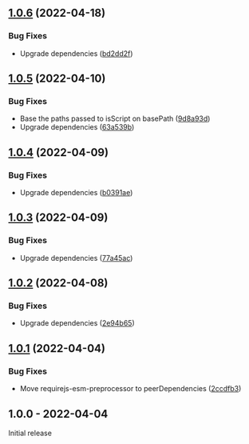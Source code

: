 ## [1.0.6](https://github.com/prantlf/karma-requirejs-esm-preprocessor/compare/v1.0.5...v1.0.6) (2022-04-18)


### Bug Fixes

* Upgrade dependencies ([bd2dd2f](https://github.com/prantlf/karma-requirejs-esm-preprocessor/commit/bd2dd2fbbbf44c78069ac67860559e0ef8b8d820))

## [1.0.5](https://github.com/prantlf/karma-requirejs-esm-preprocessor/compare/v1.0.4...v1.0.5) (2022-04-10)


### Bug Fixes

* Base the paths passed to isScript on basePath ([9d8a93d](https://github.com/prantlf/karma-requirejs-esm-preprocessor/commit/9d8a93de095a528b493bfce51798cb76fb7b4a30))
* Upgrade dependencies ([63a539b](https://github.com/prantlf/karma-requirejs-esm-preprocessor/commit/63a539b11c2bb2ea9978be62c4e0b7955a115b16))

## [1.0.4](https://github.com/prantlf/karma-requirejs-esm-preprocessor/compare/v1.0.3...v1.0.4) (2022-04-09)


### Bug Fixes

* Upgrade dependencies ([b0391ae](https://github.com/prantlf/karma-requirejs-esm-preprocessor/commit/b0391aeefd7c090880dfca260bef7c5655141f04))

## [1.0.3](https://github.com/prantlf/karma-requirejs-esm-preprocessor/compare/v1.0.2...v1.0.3) (2022-04-09)


### Bug Fixes

* Upgrade dependencies ([77a45ac](https://github.com/prantlf/karma-requirejs-esm-preprocessor/commit/77a45ac94c53e72fec437970ef52358cbc41756b))

## [1.0.2](https://github.com/prantlf/karma-requirejs-esm-preprocessor/compare/v1.0.1...v1.0.2) (2022-04-08)


### Bug Fixes

* Upgrade dependencies ([2e94b65](https://github.com/prantlf/karma-requirejs-esm-preprocessor/commit/2e94b65fa888d16b0d265865db21065166b9bceb))

## [1.0.1](https://github.com/prantlf/karma-requirejs-esm-preprocessor/compare/v1.0.0...v1.0.1) (2022-04-04)


### Bug Fixes

* Move requirejs-esm-preprocessor to peerDependencies ([2ccdfb3](https://github.com/prantlf/karma-requirejs-esm-preprocessor/commit/2ccdfb36615459decd882f5eef305d7e10f45a3d))

## 1.0.0 - 2022-04-04

Initial release
